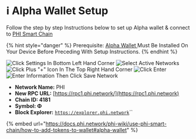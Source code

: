 # ℹ Alpha Wallet Setup

Follow the step by step Instructions below to set up Alpha wallet & connect to [PHI Smart Chain](../../) &#x20;

{% hint style="danger" %}
Prerequisite: [Alpha Wallet ](https://alphawallet.com/)Must Be Installed On Your Device Before Preceding With Setup Instructions. &#x20;
{% endhint %}

![Click Settings In Bottom Left Hand Corner](../../.gitbook/assets/IMG\_4706.jpeg) ![Select Active Networks](../../.gitbook/assets/IMG\_4707.jpg) ![Click Plus "+" Icon In The Top Right Hand Corner](../../.gitbook/assets/IMG\_4708.jpg) ![Click Enter](../../.gitbook/assets/IMG\_4709.jpg) ![Enter Information Then Click Save Network](../../.gitbook/assets/IMG\_4710.jpg)

* **Network Name:** PHI
* **New RPC URL:** [https://rpc1.phi.network/](https://rpc1.phi.network)​
* **Chain ID: 4181**
* **Symbol: Φ**
* **Block Explorer:** [`https://explorer.phi.network`](https://explorer.phi.network)``

{% embed url="https://docs.phi.network/phi-wiki/use-phi-smart-chain/how-to-add-tokens-to-wallet#alpha-wallet" %}
